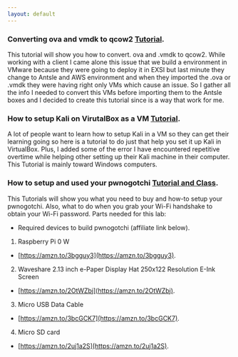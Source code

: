 ```yaml
---
layout: default
---
```

<!--
Text can be **bold**, _italic_, ~~strikethrough~~ or `keyword`.
-->

### **Converting ova and vmdk to qcow2** [Tutorial](./Hacking-Tutorials/How-to-convert-ova-and-vmdk-to-qcow2.md).

This tutorial will show you how to convert. ova and .vmdk to qcow2. While working with a client I came alone this issue that we build a environment in VMware because they were going to deploy it in EXSI but last minute they change to Antsle and AWS environment and when they imported the .ova or .vmdk they were having right only VMs which cause an issue. So I gather all the info I needed to convert this VMs before importing them to the Antsle boxes and I decided to create this tutorial since is a way that work for me.

### **How to setup Kali on VirutalBox as a VM** [Tutorial](./Hacking-Tutorials/VirtualBox_setup_with_kali.md).

A lot of people want to learn how to setup Kali in a VM so they can get their learning going so here is a tutorial to do just that help you set it up Kali in VirtualBox. Plus, I added some of the error I have encountered repetitive overtime while helping other setting up their Kali machine in their computer. This Tutorial is mainly toward Windows computers.

### **How to setup and used your pwnogotchi** [Tutorial and Class](./slides/wifi-class/index.html).

This Tutorials will show you what you need to buy and how-to setup your pwnogotchi. Also, what to do when you grab your Wi-Fi handshake to obtain your Wi-Fi password. 
Parts needed for this lab:
* Required devices to build pwnogotchi (affiliate link below).

 1.  Raspberry Pi 0 W
 * [https://amzn.to/3bgguy3](https://amzn.to/3bgguy3). 
 2.  Waveshare 2.13 inch e-Paper Display Hat 250x122 Resolution E-Ink Screen
 * [https://amzn.to/2OtWZbj](https://amzn.to/2OtWZbj). 
 3.  Micro USB Data Cable
 * [https://amzn.to/3bcGCK7](https://amzn.to/3bcGCK7). 
 4.  Micro SD card
 * [https://amzn.to/2uj1a2S](https://amzn.to/2uj1a2S). 
